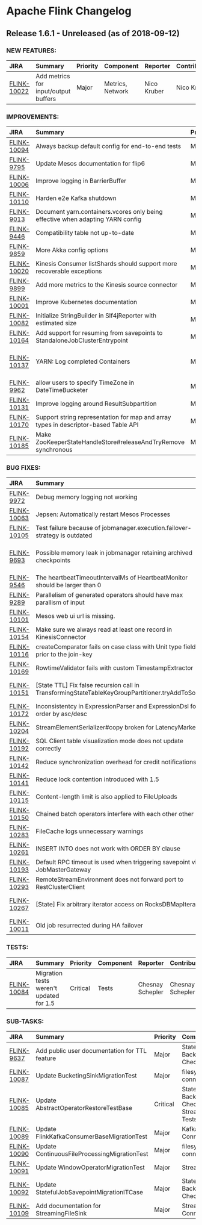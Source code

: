 
<!---
# Licensed to the Apache Software Foundation (ASF) under one
# or more contributor license agreements.  See the NOTICE file
# distributed with this work for additional information
# regarding copyright ownership.  The ASF licenses this file
# to you under the Apache License, Version 2.0 (the
# "License"); you may not use this file except in compliance
# with the License.  You may obtain a copy of the License at
#
#     http://www.apache.org/licenses/LICENSE-2.0
#
# Unless required by applicable law or agreed to in writing, software
# distributed under the License is distributed on an "AS IS" BASIS,
# WITHOUT WARRANTIES OR CONDITIONS OF ANY KIND, either express or implied.
# See the License for the specific language governing permissions and
# limitations under the License.
-->
# Apache Flink Changelog

## Release 1.6.1 - Unreleased (as of 2018-09-12)



### NEW FEATURES:

| JIRA | Summary | Priority | Component | Reporter | Contributor |
|:---- |:---- | :--- |:---- |:---- |:---- |
| [FLINK-10022](https://issues.apache.org/jira/browse/FLINK-10022) | Add metrics for input/output buffers |  Major | Metrics, Network | Nico Kruber | Nico Kruber |


### IMPROVEMENTS:

| JIRA | Summary | Priority | Component | Reporter | Contributor |
|:---- |:---- | :--- |:---- |:---- |:---- |
| [FLINK-10094](https://issues.apache.org/jira/browse/FLINK-10094) | Always backup default config for end-to-end tests |  Major | Tests | Chesnay Schepler | Chesnay Schepler |
| [FLINK-9795](https://issues.apache.org/jira/browse/FLINK-9795) | Update Mesos documentation for flip6 |  Major | Documentation | Leonid Ishimnikov | Gary Yao |
| [FLINK-10006](https://issues.apache.org/jira/browse/FLINK-10006) | Improve logging in BarrierBuffer |  Major | Logging, Network | Nico Kruber | Nico Kruber |
| [FLINK-10110](https://issues.apache.org/jira/browse/FLINK-10110) | Harden e2e Kafka shutdown |  Major | Tests | Till Rohrmann | Till Rohrmann |
| [FLINK-9013](https://issues.apache.org/jira/browse/FLINK-9013) | Document yarn.containers.vcores only being effective when adapting YARN config |  Major | Documentation, YARN | Nico Kruber | Dawid Wysakowicz |
| [FLINK-9446](https://issues.apache.org/jira/browse/FLINK-9446) | Compatibility table not up-to-date |  Major | Documentation | Razvan | Chesnay Schepler |
| [FLINK-9859](https://issues.apache.org/jira/browse/FLINK-9859) | More Akka config options |  Major | Local Runtime | 陈梓立 | 陈梓立 |
| [FLINK-10020](https://issues.apache.org/jira/browse/FLINK-10020) | Kinesis Consumer listShards should support more recoverable exceptions |  Major | Kinesis Connector | Thomas Weise | Thomas Weise |
| [FLINK-9899](https://issues.apache.org/jira/browse/FLINK-9899) | Add more metrics to the Kinesis source connector |  Major | Kinesis Connector | Lakshmi Rao | Lakshmi Rao |
| [FLINK-10001](https://issues.apache.org/jira/browse/FLINK-10001) | Improve Kubernetes documentation |  Major | Documentation, Kubernetes | Till Rohrmann | Till Rohrmann |
| [FLINK-10082](https://issues.apache.org/jira/browse/FLINK-10082) | Initialize StringBuilder in Slf4jReporter with estimated size |  Major | Metrics | Chesnay Schepler | Chesnay Schepler |
| [FLINK-10164](https://issues.apache.org/jira/browse/FLINK-10164) | Add support for resuming from savepoints to StandaloneJobClusterEntrypoint |  Major | Distributed Coordination | Till Rohrmann | Till Rohrmann |
| [FLINK-10137](https://issues.apache.org/jira/browse/FLINK-10137) | YARN: Log completed Containers |  Major | Distributed Coordination, ResourceManager, YARN | Gary Yao | Gary Yao |
| [FLINK-9962](https://issues.apache.org/jira/browse/FLINK-9962) | allow users to specify TimeZone in DateTimeBucketer |  Major | Streaming Connectors | Bowen Li | Bowen Li |
| [FLINK-10131](https://issues.apache.org/jira/browse/FLINK-10131) | Improve logging around ResultSubpartition |  Major | Logging, Network | Nico Kruber | Nico Kruber |
| [FLINK-10170](https://issues.apache.org/jira/browse/FLINK-10170) | Support string representation for map and array types in descriptor-based Table API |  Major | Table API & SQL | Jun Zhang | Jun Zhang |
| [FLINK-10185](https://issues.apache.org/jira/browse/FLINK-10185) | Make ZooKeeperStateHandleStore#releaseAndTryRemove synchronous |  Major | Distributed Coordination | Till Rohrmann | Till Rohrmann |


### BUG FIXES:

| JIRA | Summary | Priority | Component | Reporter | Contributor |
|:---- |:---- | :--- |:---- |:---- |:---- |
| [FLINK-9972](https://issues.apache.org/jira/browse/FLINK-9972) | Debug memory logging not working |  Critical | TaskManager | Piotr Nowojski | Piotr Nowojski |
| [FLINK-10063](https://issues.apache.org/jira/browse/FLINK-10063) | Jepsen: Automatically restart Mesos Processes |  Critical | Tests | Gary Yao | Gary Yao |
| [FLINK-10105](https://issues.apache.org/jira/browse/FLINK-10105) | Test failure because of jobmanager.execution.failover-strategy is outdated |  Major | Tests | vinoyang | Dawid Wysakowicz |
| [FLINK-9693](https://issues.apache.org/jira/browse/FLINK-9693) | Possible memory leak in jobmanager retaining archived checkpoints |  Major | JobManager, State Backends, Checkpointing | Steven Zhen Wu | Till Rohrmann |
| [FLINK-9546](https://issues.apache.org/jira/browse/FLINK-9546) | The heartbeatTimeoutIntervalMs of HeartbeatMonitor should be larger than 0 |  Minor | Core | Sihua Zhou | Sihua Zhou |
| [FLINK-9289](https://issues.apache.org/jira/browse/FLINK-9289) | Parallelism of generated operators should have max parallism of input |  Major | DataSet API | Fabian Hueske | Xingcan Cui |
| [FLINK-10101](https://issues.apache.org/jira/browse/FLINK-10101) | Mesos web ui url is missing. |  Major | Mesos | Renjie Liu | Renjie Liu |
| [FLINK-10154](https://issues.apache.org/jira/browse/FLINK-10154) | Make sure we always read at least one record in KinesisConnector |  Minor | Kinesis Connector | Jamie Grier | Jamie Grier |
| [FLINK-10116](https://issues.apache.org/jira/browse/FLINK-10116) | createComparator fails on case class with Unit type fields prior to the join-key |  Major | DataSet API | Will | Fabian Hueske |
| [FLINK-10169](https://issues.apache.org/jira/browse/FLINK-10169) | RowtimeValidator fails with custom TimestampExtractor |  Major | Table API & SQL | Timo Walther |  |
| [FLINK-10151](https://issues.apache.org/jira/browse/FLINK-10151) | [State TTL] Fix false recursion call in TransformingStateTableKeyGroupPartitioner.tryAddToSource |  Major | State Backends, Checkpointing | Andrey Zagrebin | Andrey Zagrebin |
| [FLINK-10172](https://issues.apache.org/jira/browse/FLINK-10172) | Inconsistentcy in ExpressionParser and ExpressionDsl for order by asc/desc |  Major | Table API & SQL | Rong Rong | Rong Rong |
| [FLINK-10204](https://issues.apache.org/jira/browse/FLINK-10204) | StreamElementSerializer#copy broken for LatencyMarkers |  Major | Metrics, Streaming | Ben La Monica | Ben La Monica |
| [FLINK-10192](https://issues.apache.org/jira/browse/FLINK-10192) | SQL Client table visualization mode does not update correctly |  Major | Table API & SQL | Fabian Hueske | Timo Walther |
| [FLINK-10142](https://issues.apache.org/jira/browse/FLINK-10142) | Reduce synchronization overhead for credit notifications |  Major | Network | Nico Kruber | Nico Kruber |
| [FLINK-10141](https://issues.apache.org/jira/browse/FLINK-10141) | Reduce lock contention introduced with 1.5 |  Major | Network | Nico Kruber | Nico Kruber |
| [FLINK-10115](https://issues.apache.org/jira/browse/FLINK-10115) | Content-length limit is also applied to FileUploads |  Major | REST, Webfrontend | Yazdan Shirvany | Chesnay Schepler |
| [FLINK-10150](https://issues.apache.org/jira/browse/FLINK-10150) | Chained batch operators interfere with each other other |  Blocker | Metrics, Webfrontend | Helmut Zechmann | Chesnay Schepler |
| [FLINK-10283](https://issues.apache.org/jira/browse/FLINK-10283) | FileCache logs unnecessary warnings |  Major | Local Runtime | Chesnay Schepler | Chesnay Schepler |
| [FLINK-10261](https://issues.apache.org/jira/browse/FLINK-10261) | INSERT INTO does not work with ORDER BY clause |  Major | Table API & SQL | Timo Walther | xueyu |
| [FLINK-10193](https://issues.apache.org/jira/browse/FLINK-10193) | Default RPC timeout is used when triggering savepoint via JobMasterGateway |  Critical | Distributed Coordination | Gary Yao | Gary Yao |
| [FLINK-10293](https://issues.apache.org/jira/browse/FLINK-10293) | RemoteStreamEnvironment does not forward port to RestClusterClient |  Major | Client, Streaming | Chesnay Schepler | Chesnay Schepler |
| [FLINK-10267](https://issues.apache.org/jira/browse/FLINK-10267) | [State] Fix arbitrary iterator access on RocksDBMapIterator |  Major | State Backends, Checkpointing | Yun Tang | Yun Tang |
| [FLINK-10011](https://issues.apache.org/jira/browse/FLINK-10011) | Old job resurrected during HA failover |  Blocker | JobManager | Elias Levy | Till Rohrmann |


### TESTS:

| JIRA | Summary | Priority | Component | Reporter | Contributor |
|:---- |:---- | :--- |:---- |:---- |:---- |
| [FLINK-10084](https://issues.apache.org/jira/browse/FLINK-10084) | Migration tests weren't updated for 1.5 |  Critical | Tests | Chesnay Schepler | Chesnay Schepler |


### SUB-TASKS:

| JIRA | Summary | Priority | Component | Reporter | Contributor |
|:---- |:---- | :--- |:---- |:---- |:---- |
| [FLINK-9637](https://issues.apache.org/jira/browse/FLINK-9637) | Add public user documentation for TTL feature |  Major | State Backends, Checkpointing | Andrey Zagrebin | Andrey Zagrebin |
| [FLINK-10087](https://issues.apache.org/jira/browse/FLINK-10087) | Update BucketingSinkMigrationTest |  Major | filesystem-connector | Chesnay Schepler | Chesnay Schepler |
| [FLINK-10085](https://issues.apache.org/jira/browse/FLINK-10085) | Update AbstractOperatorRestoreTestBase |  Critical | State Backends, Checkpointing, Streaming, Tests | Chesnay Schepler | Chesnay Schepler |
| [FLINK-10089](https://issues.apache.org/jira/browse/FLINK-10089) | Update FlinkKafkaConsumerBaseMigrationTest |  Major | Kafka Connector | Chesnay Schepler | Chesnay Schepler |
| [FLINK-10090](https://issues.apache.org/jira/browse/FLINK-10090) | Update ContinuousFileProcessingMigrationTest |  Major | filesystem-connector | Chesnay Schepler | Chesnay Schepler |
| [FLINK-10091](https://issues.apache.org/jira/browse/FLINK-10091) | Update WindowOperatorMigrationTest |  Major | Streaming | Chesnay Schepler | Chesnay Schepler |
| [FLINK-10092](https://issues.apache.org/jira/browse/FLINK-10092) | Update StatefulJobSavepointMigrationITCase |  Major | State Backends, Checkpointing | Chesnay Schepler | Chesnay Schepler |
| [FLINK-10109](https://issues.apache.org/jira/browse/FLINK-10109) | Add documentation for StreamingFileSink |  Major | Streaming Connectors | Aljoscha Krettek | Aljoscha Krettek |


